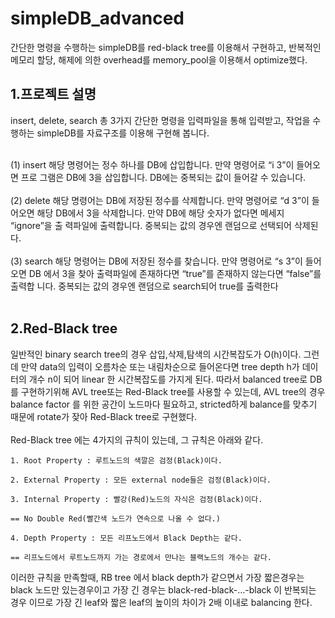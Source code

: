 # simpleDB_advanced
간단한 명령을 수행하는 simpleDB를 red-black tree를 이용해서 구현하고, 반복적인 메모리 할당, 해제에 의한 overhead를 memory_pool을 이용해서 optimize했다.

1.프로젝트 설명
---
insert, delete, search 총 3가지 간단한 명령을 입력파일을 통해 입력받고, 
작업을 수행하는 simpleDB를 자료구조를 이용해 구현해 봅니다.<br><br>

(1) insert
해당 명령어는 정수 하나를 DB에 삽입합니다. 만약 명령어로 “i 3”이 들어오면 프로
그램은 DB에 3을 삽입합니다. DB에는 중복되는 값이 들어갈 수 있습니다.<br><br>
(2) delete
해당 명령어는 DB에 저장된 정수를 삭제합니다. 만약 명령어로 “d 3”이 들어오면 
해당 DB에서 3을 삭제합니다. 만약 DB에 해당 숫자가 없다면 메세지 “ignore”을 출
력파일에 출력합니다. 중복되는 값의 경우엔 랜덤으로 선택되어 삭제된다.<br><br>
(3) search
해당 명령어는 DB에 저장된 정수를 찾습니다. 만약 명령어로 “s 3”이 들어오면 DB
에서 3을 찾아 출력파일에 존재하다면 “true”를 존재하지 않는다면 “false”를 출력합
니다. 중복되는 값의 경우엔 랜덤으로 search되어 true를 출력한다<br><br>

2.Red-Black tree
---
일반적인 binary search tree의 경우 삽입,삭제,탐색의 시간복잡도가 O(h)이다. 그런데 만약 data의 입력이 오름차순 또는 내림차순으로 들어온다면
tree depth h가 데이터의 개수 n이 되어 linear 한 시간복잡도를 가지게 된다. 따라서 balanced tree로 DB를 구현하기위해 AVL tree또는 Red-Black tree를 
사용할 수 있는데, AVL tree의 경우 balance factor 를 위한 공간이 노드마다 필요하고, stricted하게 balance를 맞추기 때문에 rotate가 잦아
Red-Black tree로 구현했다.
<br><br>
Red-Black tree 에는 4가지의 규칙이 있는데, 그 규칙은 아래와 같다.

    1. Root Property : 루트노드의 색깔은 검정(Black)이다.

    2. External Property : 모든 external node들은 검정(Black)이다.

    3. Internal Property : 빨강(Red)노드의 자식은 검정(Black)이다. 

    == No Double Red(빨간색 노드가 연속으로 나올 수 없다.) 

    4. Depth Property : 모든 리프노드에서 Black Depth는 같다. 

    == 리프노드에서 루트노드까지 가는 경로에서 만나는 블랙노드의 개수는 같다. 

이러한 규칙을 만족할때, RB tree 에서 black depth가 같으면서 가장 짧은경우는 black 노드만 있는경우이고 가장 긴 경우는
black-red-black-...-black 이 반복되는 경우 이므로 가장 긴 leaf와 짧은 leaf의 높이의 차이가 2배 이내로 balancing 한다.

